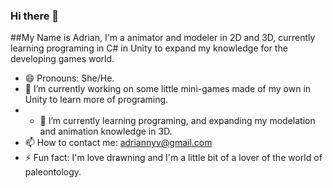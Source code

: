 ### Hi there 👋
##My Name is Adrian, I'm a animator and modeler in 2D and 3D, currently learning programing in C# in Unity to expand my knowledge for the developing games world.

- 😄 Pronouns: She/He.
- 🔭 I’m currently working on some little mini-games made of my own in Unity to learn more of programing.
- - 🌱 I’m currently learning programing, and expanding my modelation and animation knowledge in 3D.
- 📫 How to contact me: adriannyv@gmail.com
- ⚡ Fun fact: I'm love drawning and I'm a little bit of a lover of the world of paleontology.

<!--
**AdrianNYV/AdrianNYV** is a ✨ _special_ ✨ repository because its `README.md` (this file) appears on your GitHub profile.

Here are some ideas to get you started:

- 👯 I’m looking to collaborate on ...
- 🤔 I’m looking for help with ...
- 💬 Ask me about ...
-->
